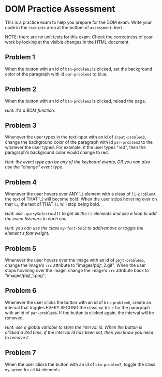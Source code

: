 # DOM Practice Assessment

This is a practice exam to help you prepare for the DOM exam. Write your code in the `<script>` area at the bottom of `assessment.html`. 

NOTE: there are no unit tests for this exam. Check the correctness of your work by looking at the visible changes in the HTML document.


## Problem 1
When the button with an id of `btn-problem1` is clicked, set the background color of the paragraph with id `par-problem1` to blue.

## Problem 2
When the button with an id of `btn-problem2` is clicked, reload the page. 

*Hint: it's a BOM function.*

## Problem 3
Whenever the user types in the text input with an id of `input-problem3`, change the background color of the paragraph with id `par-problem3` to the whatever the user typed. For example, if the user types "red", then the paragraph's background color would change to red. 

*Hint: the event type can be any of the keyboard events, OR you can also use the "change" event type.*

## Problem 4
Whenever the user hovers over ANY `li` element with a class of `li-problem4`, the text of THAT `li` will become bold. When the user stops hovering over on that `li`, the text of THAT `li` will stop being bold. 

*Hint: use `.querySelectorAll` to get all the `li` elements and use a loop to add the event listeners to each one.*

*Hint: you can use the class `my-font-bold` to add/remove or toggle the element's font weight.*

## Problem 5
Whenever the user hovers over the image with an id of `pbjt-problem5`, change the image's `src` attribute to "images/pbjt_2.gif". When the user stops hovering over the image, change the image's `src` attribute back to "images/pbjt_1.png";

## Problem 6
Whenever the user clicks the button with an id of `btn-problem6`, create an interval that toggles EVERY SECOND the class `my-blue` for the paragraph with an id of `par-problem6`. If the button is clicked again, the interval will be removed. 

*Hint: use a global variable to store the interval id. When the button is clicked a 2nd time, if the interval id has been set, then you know you need to remove it.*

## Problem 7
When the user clicks the button with an id of `btn-problem7`, toggle the class `my-green` for all `H4` elements.